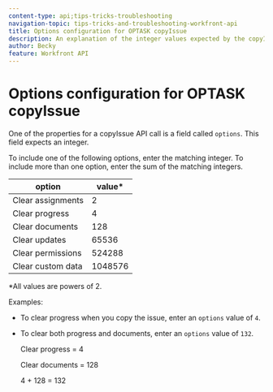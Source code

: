 ```yaml
---
content-type: api;tips-tricks-troubleshooting
navigation-topic: tips-tricks-and-troubleshooting-workfront-api
title: Options configuration for OPTASK copyIssue
description: An explanation of the integer values expected by the copyIssue endpoint.
author: Becky
feature: Workfront API
---
```

# Options configuration for OPTASK copyIssue


One of the properties for a copyIssue API call is a field called `options`. This field expects an integer.

To include one of the following options, enter the matching integer. To include more than one option, enter the sum of the matching integers.

| option | value* |
|---|---|
| Clear assignments | 2 |
| Clear progress | 4 |
| Clear documents | 128 |
| Clear updates | 65536 |
| Clear permissions | 524288 |
| Clear custom data | 1048576 |

*All values are powers of 2.

Examples:

* To clear progress when you copy the issue, enter an `options` value of `4`. 

* To clear both progress and documents, enter an `options` value of `132`. 

  Clear progress = 4

  Clear documents = 128

  4 + 128 = 132

